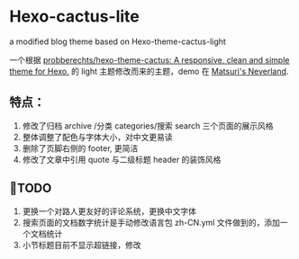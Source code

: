 # Hexo-cactus-lite

a modified blog theme based on Hexo-theme-cactus-light


一个根据 [probberechts/hexo-theme-cactus: A responsive, clean and simple theme for Hexo.](https://github.com/probberechts/hexo-theme-cactus) 的 light 主题修改而来的主题，demo 在 [Matsuri's Neverland](https://matsuri.site/).
## 特点：

1. 修改了归档 archive /分类 categories/搜索 search 三个页面的展示风格
2. 整体调整了配色与字体大小，对中文更易读
3. 删除了页脚右侧的 footer, 更简洁
4. 修改了文章中引用 quote 与二级标题 header 的装饰风格

## 🚧TODO

1. 更换一个对路人更友好的评论系统，更换中文字体
2. 搜索页面的文档数字统计是手动修改语言包 zh-CN.yml 文件做到的，添加一个文档统计
3. 小节标题目前不显示超链接，修改